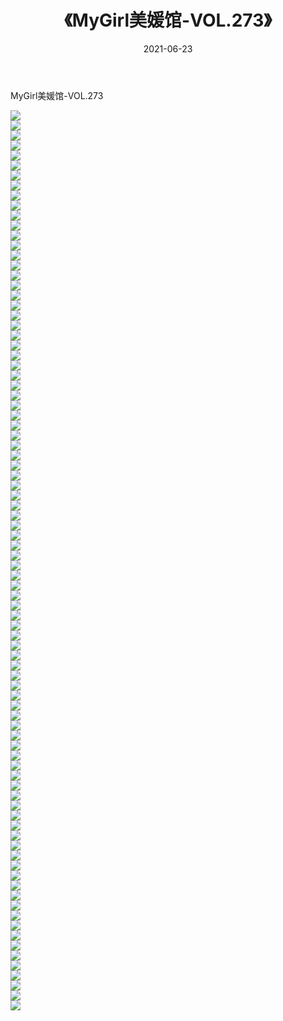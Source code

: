 ﻿---
layout: post
title:  《MyGirl美媛馆-VOL.273》
date:   2021-06-23
img: http://img.660000.xyz/Sharelink/网络美图/2021/MyGirl美媛馆-VOL.273/000.jpg
categories: [美女, 清纯, 唯美]
---

MyGirl美媛馆-VOL.273

  ![](http://img.660000.xyz/Sharelink/网络美图/2021/MyGirl美媛馆-VOL.273/001.jpg) <br> ![](http://img.660000.xyz/Sharelink/网络美图/2021/MyGirl美媛馆-VOL.273/002.jpg) <br> ![](http://img.660000.xyz/Sharelink/网络美图/2021/MyGirl美媛馆-VOL.273/003.jpg) <br> ![](http://img.660000.xyz/Sharelink/网络美图/2021/MyGirl美媛馆-VOL.273/004.jpg) <br> ![](http://img.660000.xyz/Sharelink/网络美图/2021/MyGirl美媛馆-VOL.273/005.jpg) <br> ![](http://img.660000.xyz/Sharelink/网络美图/2021/MyGirl美媛馆-VOL.273/006.jpg) <br> ![](http://img.660000.xyz/Sharelink/网络美图/2021/MyGirl美媛馆-VOL.273/007.jpg) <br> ![](http://img.660000.xyz/Sharelink/网络美图/2021/MyGirl美媛馆-VOL.273/008.jpg) <br> ![](http://img.660000.xyz/Sharelink/网络美图/2021/MyGirl美媛馆-VOL.273/009.jpg) <br> ![](http://img.660000.xyz/Sharelink/网络美图/2021/MyGirl美媛馆-VOL.273/010.jpg) <br> ![](http://img.660000.xyz/Sharelink/网络美图/2021/MyGirl美媛馆-VOL.273/011.jpg) <br> ![](http://img.660000.xyz/Sharelink/网络美图/2021/MyGirl美媛馆-VOL.273/012.jpg) <br> ![](http://img.660000.xyz/Sharelink/网络美图/2021/MyGirl美媛馆-VOL.273/013.jpg) <br> ![](http://img.660000.xyz/Sharelink/网络美图/2021/MyGirl美媛馆-VOL.273/014.jpg) <br> ![](http://img.660000.xyz/Sharelink/网络美图/2021/MyGirl美媛馆-VOL.273/015.jpg) <br> ![](http://img.660000.xyz/Sharelink/网络美图/2021/MyGirl美媛馆-VOL.273/016.jpg) <br> ![](http://img.660000.xyz/Sharelink/网络美图/2021/MyGirl美媛馆-VOL.273/017.jpg) <br> ![](http://img.660000.xyz/Sharelink/网络美图/2021/MyGirl美媛馆-VOL.273/018.jpg) <br> ![](http://img.660000.xyz/Sharelink/网络美图/2021/MyGirl美媛馆-VOL.273/019.jpg) <br> ![](http://img.660000.xyz/Sharelink/网络美图/2021/MyGirl美媛馆-VOL.273/020.jpg) <br> ![](http://img.660000.xyz/Sharelink/网络美图/2021/MyGirl美媛馆-VOL.273/021.jpg) <br> ![](http://img.660000.xyz/Sharelink/网络美图/2021/MyGirl美媛馆-VOL.273/022.jpg) <br> ![](http://img.660000.xyz/Sharelink/网络美图/2021/MyGirl美媛馆-VOL.273/023.jpg) <br> ![](http://img.660000.xyz/Sharelink/网络美图/2021/MyGirl美媛馆-VOL.273/024.jpg) <br> ![](http://img.660000.xyz/Sharelink/网络美图/2021/MyGirl美媛馆-VOL.273/025.jpg) <br> ![](http://img.660000.xyz/Sharelink/网络美图/2021/MyGirl美媛馆-VOL.273/026.jpg) <br> ![](http://img.660000.xyz/Sharelink/网络美图/2021/MyGirl美媛馆-VOL.273/027.jpg) <br> ![](http://img.660000.xyz/Sharelink/网络美图/2021/MyGirl美媛馆-VOL.273/028.jpg) <br> ![](http://img.660000.xyz/Sharelink/网络美图/2021/MyGirl美媛馆-VOL.273/029.jpg) <br> ![](http://img.660000.xyz/Sharelink/网络美图/2021/MyGirl美媛馆-VOL.273/030.jpg) <br> ![](http://img.660000.xyz/Sharelink/网络美图/2021/MyGirl美媛馆-VOL.273/031.jpg) <br> ![](http://img.660000.xyz/Sharelink/网络美图/2021/MyGirl美媛馆-VOL.273/032.jpg) <br> ![](http://img.660000.xyz/Sharelink/网络美图/2021/MyGirl美媛馆-VOL.273/033.jpg) <br> ![](http://img.660000.xyz/Sharelink/网络美图/2021/MyGirl美媛馆-VOL.273/034.jpg) <br> ![](http://img.660000.xyz/Sharelink/网络美图/2021/MyGirl美媛馆-VOL.273/035.jpg) <br> ![](http://img.660000.xyz/Sharelink/网络美图/2021/MyGirl美媛馆-VOL.273/036.jpg) <br> ![](http://img.660000.xyz/Sharelink/网络美图/2021/MyGirl美媛馆-VOL.273/037.jpg) <br> ![](http://img.660000.xyz/Sharelink/网络美图/2021/MyGirl美媛馆-VOL.273/038.jpg) <br> ![](http://img.660000.xyz/Sharelink/网络美图/2021/MyGirl美媛馆-VOL.273/039.jpg) <br> ![](http://img.660000.xyz/Sharelink/网络美图/2021/MyGirl美媛馆-VOL.273/040.jpg) <br> ![](http://img.660000.xyz/Sharelink/网络美图/2021/MyGirl美媛馆-VOL.273/041.jpg) <br> ![](http://img.660000.xyz/Sharelink/网络美图/2021/MyGirl美媛馆-VOL.273/042.jpg) <br> ![](http://img.660000.xyz/Sharelink/网络美图/2021/MyGirl美媛馆-VOL.273/043.jpg) <br> ![](http://img.660000.xyz/Sharelink/网络美图/2021/MyGirl美媛馆-VOL.273/044.jpg) <br> ![](http://img.660000.xyz/Sharelink/网络美图/2021/MyGirl美媛馆-VOL.273/045.jpg) <br> ![](http://img.660000.xyz/Sharelink/网络美图/2021/MyGirl美媛馆-VOL.273/046.jpg) <br> ![](http://img.660000.xyz/Sharelink/网络美图/2021/MyGirl美媛馆-VOL.273/047.jpg) <br> ![](http://img.660000.xyz/Sharelink/网络美图/2021/MyGirl美媛馆-VOL.273/048.jpg) <br> ![](http://img.660000.xyz/Sharelink/网络美图/2021/MyGirl美媛馆-VOL.273/049.jpg) <br> ![](http://img.660000.xyz/Sharelink/网络美图/2021/MyGirl美媛馆-VOL.273/050.jpg) <br> ![](http://img.660000.xyz/Sharelink/网络美图/2021/MyGirl美媛馆-VOL.273/051.jpg) <br> ![](http://img.660000.xyz/Sharelink/网络美图/2021/MyGirl美媛馆-VOL.273/052.jpg) <br> ![](http://img.660000.xyz/Sharelink/网络美图/2021/MyGirl美媛馆-VOL.273/053.jpg) <br> ![](http://img.660000.xyz/Sharelink/网络美图/2021/MyGirl美媛馆-VOL.273/054.jpg) <br> ![](http://img.660000.xyz/Sharelink/网络美图/2021/MyGirl美媛馆-VOL.273/055.jpg) <br> ![](http://img.660000.xyz/Sharelink/网络美图/2021/MyGirl美媛馆-VOL.273/056.jpg) <br> ![](http://img.660000.xyz/Sharelink/网络美图/2021/MyGirl美媛馆-VOL.273/057.jpg) <br> ![](http://img.660000.xyz/Sharelink/网络美图/2021/MyGirl美媛馆-VOL.273/058.jpg) <br> ![](http://img.660000.xyz/Sharelink/网络美图/2021/MyGirl美媛馆-VOL.273/059.jpg) <br> ![](http://img.660000.xyz/Sharelink/网络美图/2021/MyGirl美媛馆-VOL.273/060.jpg) <br> ![](http://img.660000.xyz/Sharelink/网络美图/2021/MyGirl美媛馆-VOL.273/061.jpg) <br> ![](http://img.660000.xyz/Sharelink/网络美图/2021/MyGirl美媛馆-VOL.273/062.jpg) <br> ![](http://img.660000.xyz/Sharelink/网络美图/2021/MyGirl美媛馆-VOL.273/063.jpg) <br> ![](http://img.660000.xyz/Sharelink/网络美图/2021/MyGirl美媛馆-VOL.273/064.jpg) <br> ![](http://img.660000.xyz/Sharelink/网络美图/2021/MyGirl美媛馆-VOL.273/065.jpg) <br> ![](http://img.660000.xyz/Sharelink/网络美图/2021/MyGirl美媛馆-VOL.273/066.jpg) <br> ![](http://img.660000.xyz/Sharelink/网络美图/2021/MyGirl美媛馆-VOL.273/067.jpg) <br> ![](http://img.660000.xyz/Sharelink/网络美图/2021/MyGirl美媛馆-VOL.273/068.jpg) <br> ![](http://img.660000.xyz/Sharelink/网络美图/2021/MyGirl美媛馆-VOL.273/069.jpg) <br> ![](http://img.660000.xyz/Sharelink/网络美图/2021/MyGirl美媛馆-VOL.273/070.jpg) <br> ![](http://img.660000.xyz/Sharelink/网络美图/2021/MyGirl美媛馆-VOL.273/071.jpg) <br> ![](http://img.660000.xyz/Sharelink/网络美图/2021/MyGirl美媛馆-VOL.273/072.jpg) <br> ![](http://img.660000.xyz/Sharelink/网络美图/2021/MyGirl美媛馆-VOL.273/073.jpg) <br> ![](http://img.660000.xyz/Sharelink/网络美图/2021/MyGirl美媛馆-VOL.273/074.jpg) <br> ![](http://img.660000.xyz/Sharelink/网络美图/2021/MyGirl美媛馆-VOL.273/075.jpg) <br> ![](http://img.660000.xyz/Sharelink/网络美图/2021/MyGirl美媛馆-VOL.273/076.jpg) <br> ![](http://img.660000.xyz/Sharelink/网络美图/2021/MyGirl美媛馆-VOL.273/077.jpg) <br> ![](http://img.660000.xyz/Sharelink/网络美图/2021/MyGirl美媛馆-VOL.273/078.jpg) <br> ![](http://img.660000.xyz/Sharelink/网络美图/2021/MyGirl美媛馆-VOL.273/079.jpg) <br> ![](http://img.660000.xyz/Sharelink/网络美图/2021/MyGirl美媛馆-VOL.273/080.jpg) <br> ![](http://img.660000.xyz/Sharelink/网络美图/2021/MyGirl美媛馆-VOL.273/081.jpg) <br> ![](http://img.660000.xyz/Sharelink/网络美图/2021/MyGirl美媛馆-VOL.273/082.jpg) <br> ![](http://img.660000.xyz/Sharelink/网络美图/2021/MyGirl美媛馆-VOL.273/083.jpg) <br> ![](http://img.660000.xyz/Sharelink/网络美图/2021/MyGirl美媛馆-VOL.273/084.jpg) <br> ![](http://img.660000.xyz/Sharelink/网络美图/2021/MyGirl美媛馆-VOL.273/085.jpg) <br> ![](http://img.660000.xyz/Sharelink/网络美图/2021/MyGirl美媛馆-VOL.273/086.jpg) <br> ![](http://img.660000.xyz/Sharelink/网络美图/2021/MyGirl美媛馆-VOL.273/087.jpg) <br> ![](http://img.660000.xyz/Sharelink/网络美图/2021/MyGirl美媛馆-VOL.273/088.jpg) <br> ![](http://img.660000.xyz/Sharelink/网络美图/2021/MyGirl美媛馆-VOL.273/089.jpg) <br> ![](http://img.660000.xyz/Sharelink/网络美图/2021/MyGirl美媛馆-VOL.273/090.jpg) <br>